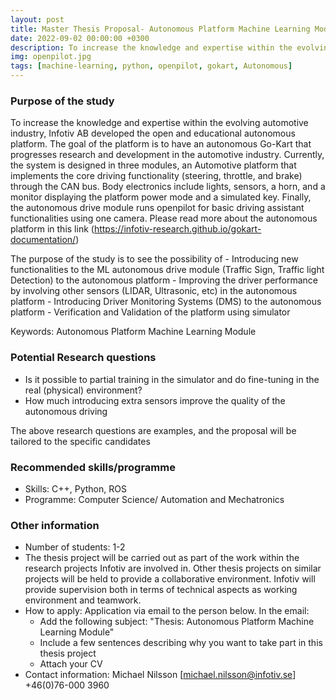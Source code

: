 ```yaml
---
layout: post
title: Master Thesis Proposal- Autonomous Platform Machine Learning Module
date: 2022-09-02 00:00:00 +0300
description: To increase the knowledge and expertise within the evolving automotive industry, Infotiv AB developed the open and educational autonomous platform. The goal of the platform is to have an autonomous Go-Kart that progresses research and development in the automotive industry.
img: openpilot.jpg
tags: [machine-learning, python, openpilot, gokart, Autonomous]
---
```



### Purpose of the study
To increase the knowledge and expertise within the evolving automotive industry, Infotiv AB developed the open and educational autonomous platform. The goal of the platform is to have an autonomous Go-Kart that progresses research and development in the automotive industry.
Currently, the system is designed in three modules, an Automotive platform that implements the core driving functionality (steering, throttle, and brake) through the CAN bus. Body electronics include lights, sensors, a horn, and a monitor displaying the platform power mode and a simulated key. Finally, the autonomous drive module runs openpilot for basic driving assistant functionalities using one camera. Please read more about the autonomous platform in this link (https://infotiv-research.github.io/gokart-documentation/)

The purpose of the study is to see the possibility of
	- Introducing new functionalities to the ML autonomous drive module (Traffic Sign, Traffic light Detection) to the autonomous platform
	- Improving the driver performance by involving other sensors (LIDAR, Ultrasonic, etc) in the autonomous platform
	- Introducing Driver Monitoring Systems (DMS) to the autonomous platform
	- Verification and Validation of the platform using simulator

Keywords: Autonomous Platform Machine Learning Module

### Potential Research questions

 - Is it possible to partial training in the simulator and do fine-tuning in the real (physical) environment?
 - How much introducing extra sensors improve the quality of the autonomous driving

The above research questions are examples, and the proposal will be tailored to the specific candidates

### Recommended skills/programme
 - Skills: C++, Python, ROS
 - Programme: Computer Science/ Automation and Mechatronics

### Other information
 - Number of students: 1-2
 - The thesis project will be carried out as part of the work within the research projects Infotiv are involved in. Other thesis projects on similar projects will be held to provide a collaborative environment. Infotiv will provide supervision both in terms of technical aspects as working environment and teamwork.
 - How to apply: Application via email to the person below. In the email:
     * Add the following subject: "Thesis: Autonomous Platform Machine Learning Module"
     * Include a few sentences describing why you want to take part in this thesis project
     * Attach your CV
 - Contact information: Michael Nilsson [michael.nilsson@infotiv.se] +46(0)76-000 3960
